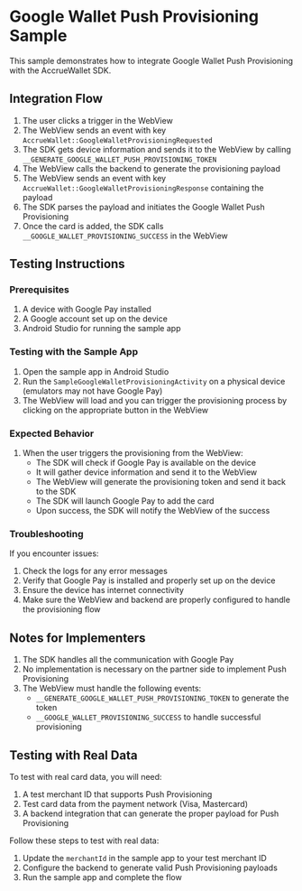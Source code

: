 # Google Wallet Push Provisioning Sample

This sample demonstrates how to integrate Google Wallet Push Provisioning with the AccrueWallet SDK.

## Integration Flow

1. The user clicks a trigger in the WebView
2. The WebView sends an event with key `AccrueWallet::GoogleWalletProvisioningRequested`
3. The SDK gets device information and sends it to the WebView by calling `__GENERATE_GOOGLE_WALLET_PUSH_PROVISIONING_TOKEN`
4. The WebView calls the backend to generate the provisioning payload
5. The WebView sends an event with key `AccrueWallet::GoogleWalletProvisioningResponse` containing the payload
6. The SDK parses the payload and initiates the Google Wallet Push Provisioning
7. Once the card is added, the SDK calls `__GOOGLE_WALLET_PROVISIONING_SUCCESS` in the WebView

## Testing Instructions

### Prerequisites

1. A device with Google Pay installed
2. A Google account set up on the device
3. Android Studio for running the sample app

### Testing with the Sample App

1. Open the sample app in Android Studio
2. Run the `SampleGoogleWalletProvisioningActivity` on a physical device (emulators may not have Google Pay)
3. The WebView will load and you can trigger the provisioning process by clicking on the appropriate button in the WebView

### Expected Behavior

1. When the user triggers the provisioning from the WebView:
   - The SDK will check if Google Pay is available on the device
   - It will gather device information and send it to the WebView
   - The WebView will generate the provisioning token and send it back to the SDK
   - The SDK will launch Google Pay to add the card
   - Upon success, the SDK will notify the WebView of the success

### Troubleshooting

If you encounter issues:

1. Check the logs for any error messages
2. Verify that Google Pay is installed and properly set up on the device
3. Ensure the device has internet connectivity
4. Make sure the WebView and backend are properly configured to handle the provisioning flow

## Notes for Implementers

1. The SDK handles all the communication with Google Pay
2. No implementation is necessary on the partner side to implement Push Provisioning
3. The WebView must handle the following events:
   - `__GENERATE_GOOGLE_WALLET_PUSH_PROVISIONING_TOKEN` to generate the token
   - `__GOOGLE_WALLET_PROVISIONING_SUCCESS` to handle successful provisioning

## Testing with Real Data

To test with real card data, you will need:

1. A test merchant ID that supports Push Provisioning
2. Test card data from the payment network (Visa, Mastercard)
3. A backend integration that can generate the proper payload for Push Provisioning

Follow these steps to test with real data:

1. Update the `merchantId` in the sample app to your test merchant ID
2. Configure the backend to generate valid Push Provisioning payloads
3. Run the sample app and complete the flow
